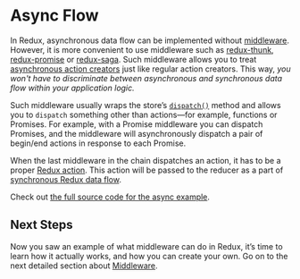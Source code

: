 # Async Flow

In Redux, asynchronous data flow can be implemented without [middleware](Middleware.md). However, it is more convenient to use middleware such as [redux-thunk](https://github.com/gaearon/redux-thunk), [redux-promise](https://github.com/acdlite/redux-promise) or [redux-saga](https://github.com/yelouafi/redux-saga). Such middleware allows you to treat [asynchronous action creators](AsyncActions.md) just like regular action creators. This way, *you won't have to discriminate between asynchronous and synchronous data flow within your application logic.*

Such middleware usually wraps the store’s [`dispatch()`](../api/Store.md#dispatch) method and allows you to `dispatch` something other than actions—for example, functions or Promises. For example, with a Promise middleware you can dispatch Promises, and the middleware will asynchronously dispatch a pair of begin/end actions in response to each Promise.

When the last middleware in the chain dispatches an action, it has to be a proper [Redux action](http://rackt.org/redux/docs/basics/Actions.html). This action will be passed to the reducer as a part of [synchronous Redux data flow](../basics/DataFlow.md).

Check out [the full source code for the async example](ExampleRedditAPI.md).

## Next Steps

Now you saw an example of what middleware can do in Redux, it’s time to learn how it actually works, and how you can create your own. Go on to the next detailed section about [Middleware](Middleware.md). 
